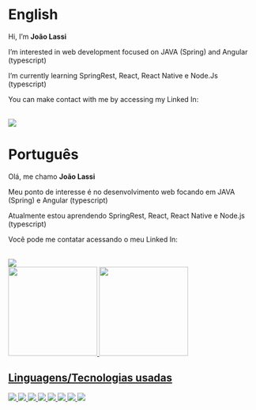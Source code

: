 <h1>English</h1>
<p>Hi, I’m <b>João Lassi</b></p>
<p>I’m interested in web development focused on JAVA (Spring) and Angular (typescript)</p>
<p>I’m currently learning SpringRest, React, React Native e Node.Js (typescript)</p>
<p>You can make contact with me by accessing my Linked In: </p>
<br/>
<a href="https://www.linkedin.com/in/jmlassi/?locale=en_US"><img src="https://img.shields.io/badge/LinkedIn-0077B5?style=for-the-badge&logo=linkedin&logoColor=white"/></a>

<h1>Português</h1>
<p>Olá, me chamo <b>João Lassi</b></p>
<p>Meu ponto de interesse é no desenvolvimento web focando em JAVA (Spring) e Angular (typescript)</p>
<p>Atualmente estou aprendendo SpringRest, React, React Native e Node.js (typescript)</p>
<p>Você pode me contatar acessando o meu Linked In:</p>
<br/>
<a href="https://www.linkedin.com/in/jmlassi/"><img src="https://img.shields.io/badge/LinkedIn-0077B5?style=for-the-badge&logo=linkedin&logoColor=white"/></a>

<div>
  <a href="https://github.com/joaolassi">
  <img height="180em" src="https://github-readme-stats.vercel.app/api?username=joaolassi&show_icons=true&theme=dracula&include_all_commits=true&count_private=true"/>
  <img height="180em" src="https://github-readme-stats.vercel.app/api/top-langs/?username=joaolassi&layout=compact&langs_count=7&theme=dracula"/>
</div>
  
<h2>Linguagens/Tecnologias usadas</h2>

<div style="display:inline;">
<img src="https://img.shields.io/badge/Java-ED8B00?style=for-the-badge&logo=java&logoColor=white"/>
<img src="https://img.shields.io/badge/Angular-DD0031?style=for-the-badge&logo=angular&logoColor=white"/>
<img src="https://img.shields.io/badge/Spring-6DB33F?style=for-the-badge&logo=spring&logoColor=white"/>
<img src="https://img.shields.io/badge/CSS3-1572B6?style=for-the-badge&logo=css3&logoColor=white"/>
<img src="https://img.shields.io/badge/HTML5-E34F26?style=for-the-badge&logo=html5&logoColor=white"/>
<img src="https://img.shields.io/badge/MySQL-00000F?style=for-the-badge&logo=mysql&logoColor=white"/>
<img src="https://img.shields.io/badge/Heroku-430098?style=for-the-badge&logo=heroku&logoColor=white"/>
<img src="https://img.shields.io/badge/Windows-0078D6?style=for-the-badge&logo=windows&logoColor=white"/>
</div>

